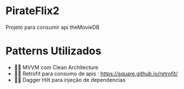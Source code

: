 # PirateFlix2
Projeto para consumir api theMovieDB

# Patterns Utilizados
- 👨‍💻 MVVM com Clean Architecture
- 👨‍💻 Retrofit para consumo de apis : https://square.github.io/retrofit/
- 👨‍💻 Dagger Hilt para injeção de dependencias
